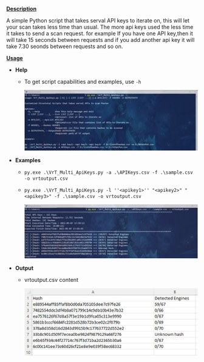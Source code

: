 **<u>Description</u>**

A simple Python script that takes serval API keys to iterate on, this will let your scan takes less time than usual.
The more api keys used the less time it takes to send a scan request. for example If you have one API key,then it will take 15 seconds between requests and if you add another api key it will take 7.30 seonds between requests and so on. 


<u>**Usage**</u> 

- **Help**

  - To get script capabilities and examples, use `-h` 

    ![help](https://github.com/Assem-Morad/Prj1/blob/main/Python-Scripts/Check_FileHash_Repution/images/help.jpg)

- **Examples**

  - ```
    py.exe .\VrT_Multi_ApiKeys.py -a .\APIKeys.csv -f .\sample.csv -o vrtoutput.csv
    ```

  - ```
    py.exe .\VrT_Multi_ApiKeys.py -l ''<apikey1>'' "<apikey2>" "<apikey3>" -f .\sample.csv -o vrtoutput.csv
    ```

    ![execution](https://github.com/Assem-Morad/Prj1/blob/main/Python-Scripts/Check_FileHash_Repution/images/execution.jpg)

- **Output**   

  - vrtoutput.csv content

    ![results](https://github.com/Assem-Morad/Prj1/blob/main/Python-Scripts/Check_FileHash_Repution/images/results.jpg)

    

  

  

  



